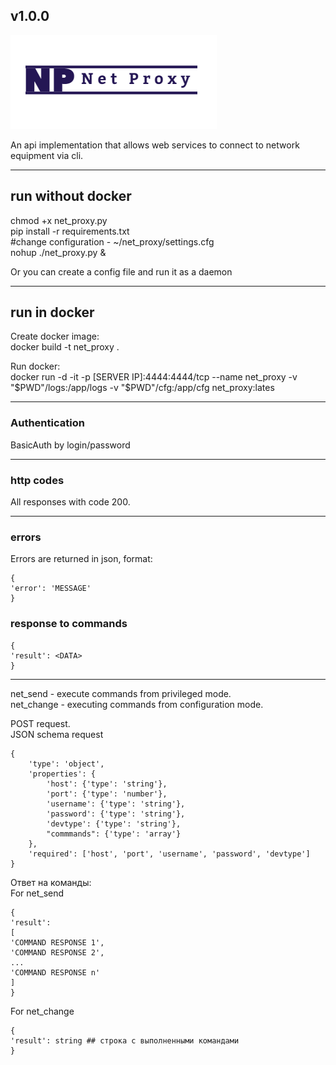 ## v1.0.0
![Logo](logo.png)   
   
An api implementation that allows web services to connect to network equipment via cli.

***
## run without docker  
chmod +x net_proxy.py   
pip install -r requirements.txt  
#change configuration - ~/net_proxy/settings.cfg  
nohup ./net_proxy.py &

Or you can create a config file and run it as a daemon
***
 

## run in docker  
Create docker image:  
docker build -t net_proxy .  

Run docker:  
docker run -d -it -p [SERVER IP]:4444:4444/tcp --name net_proxy -v "$PWD"/logs:/app/logs -v "$PWD"/cfg:/app/cfg net_proxy:lates      
 
***

### Authentication
BasicAuth by login/password

***

### http codes
All responses with code 200.

***

### errors
Errors are returned in json, format:

    {
    'error': 'MESSAGE'
    }

### response to commands

    {
    'result': <DATA>
    }

***

net_send - execute commands from privileged mode.  
net_change - executing commands from configuration mode.  

POST request.  
JSON schema request

    {
        'type': 'object',
        'properties': {
            'host': {'type': 'string'},
            'port': {'type': 'number'},
            'username': {'type': 'string'},
            'password': {'type': 'string'},
            'devtype': {'type': 'string'},
            "commmands": {'type': 'array'}
        },
        'required': ['host', 'port', 'username', 'password', 'devtype']
    }
Ответ на команды:  
For net_send  

    {
    'result':
    [
    'COMMAND RESPONSE 1',
    'COMMAND RESPONSE 2',
    ...
    'COMMAND RESPONSE n'
    ]
    }
For net_change  

    {
    'result': string ## строка с выполненными командами
    }
